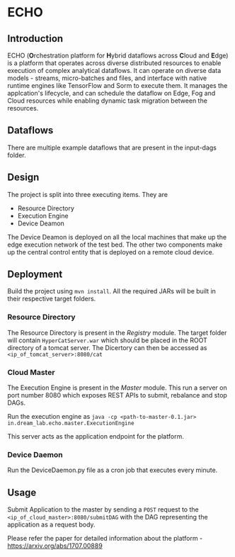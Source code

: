 # ECHO

## Introduction

ECHO (**O**rchestration platform for **H**ybrid dataflows across **C**loud and **E**dge) is a platform that operates across diverse distributed resources to enable execution of complex analytical dataflows. It can operate on diverse data models - streams, micro-batches and files, and interface with native runtime engines like TensorFlow and Sorm to execute them. It manages the applcation's lifecycle, and can schedule the dataflow on Edge, Fog and Cloud resources while enabling dynamic task migration between the resources. 

## Dataflows

<!--- Add example dataflows here? wait, there are examples in the thingy itself. -->
There are multiple example dataflows that are present in the input-dags folder.

## Design

The project is split into three executing items. They are

* Resource Directory
* Execution Engine
* Device Deamon

The Device Deamon is deployed on all the local machines that make up the edge execution network of the test bed. The other two components make up the central control entity that is deployed on a remote cloud device.

## Deployment

Build the project using `mvn install`. All the required JARs will be built in their respective target folders.

### Resource Directory

The Resource Directory is present in the *Registry* module. The target folder will contain `HyperCatServer.war` which should be placed in the ROOT directory of a tomcat server. The Dicertory can then be accessed as `<ip_of_tomcat_server>:8080/cat`
	
### Cloud Master 

The Execution Engine is present in the *Master* module. This run a server on port number 8080 which exposes REST APIs to submit, rebalance and stop DAGs.

Run the execution engine as `java -cp <path-to-master-0.1.jar> in.dream_lab.echo.master.ExecutionEngine`

This server acts as the application endpoint for the platform.

<!--- Add things about how to make POST requests. -->

### Device Daemon

<!--- Maybe here add the details about NiFi installation as well.-->
Run the DeviceDaemon.py file as a cron job that executes every minute. 

## Usage

Submit Application to the master by sending a `POST` request to the `<ip_of_cloud_master>:8080/submitDAG` with the DAG representing the application as a request body.



Please refer the paper for detailed information about the platform - https://arxiv.org/abs/1707.00889
